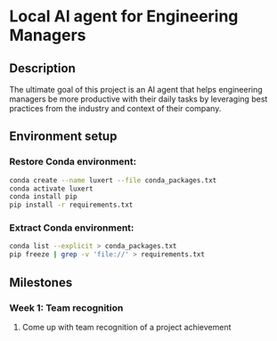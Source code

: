# Local AI agent for Engineering Managers

## Description
The ultimate goal of this project is an AI agent that helps engineering managers be more productive with their daily tasks by leveraging best practices from the industry and context of their company.

## Environment setup

### Restore Conda environment:
```bash
conda create --name luxert --file conda_packages.txt
conda activate luxert
conda install pip
pip install -r requirements.txt
```

### Extract Conda environment:

```bash
conda list --explicit > conda_packages.txt
pip freeze | grep -v 'file://' > requirements.txt
```

## Milestones

### Week 1: Team recognition
1. Come up with team recognition of a project achievement


